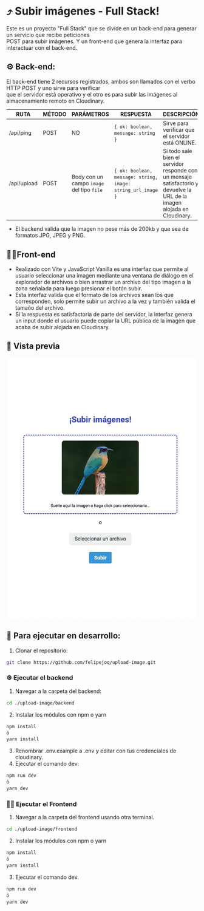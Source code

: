 # ⤴️ Subir imágenes - Full Stack!

Este es un proyecto "Full Stack" que se divide en un back-end para generar un servicio que recibe peticiones  
POST para subir imágenes. Y un front-end que genera la interfaz para interactuar con el back-end.

## ⚙️ Back-end:

El back-end tiene 2 recursos registrados, ambos son llamados con el verbo HTTP POST y uno sirve para verificar  
que el servidor está operativo y el otro es para subir las imágenes al almacenamiento remoto en Cloudinary.

| RUTA        | MÉTODO | PARÁMETROS                                        | RESPUESTA                                                       | DESCRIPCIÓN                                                                                                               |
|-------------|--------|---------------------------------------------------|-----------------------------------------------------------------|---------------------------------------------------------------------------------------------------------------------------|
| /api/ping   | POST   | NO                                                | ``` { ok: boolean, message: string } ```                        | Sirve para verificar que el servidor está ONLINE.                                                                         |
| /api/upload | POST   | Body con un campo ```image``` del tipo ```file``` | ```{ ok: boolean, message: string, image: string_url_image }``` | Si todo sale bien el servidor responde con un mensaje satisfactorio y devuelve la URL de la imagen alojada en Cloudinary. |

- El backend valida que la imagen no pese más de 200kb y que sea de formatos JPG, JPEG y PNG.

## 👨‍💻Front-end

- Realizado con Vite y JavaScript Vanilla es una interfaz que permite al usuario seleccionar una imagen mediante una
  ventana de diálogo en el explorador de archivos o bien arrastrar un archivo del tipo imagen a la zona señalada para
  luego presionar el botón subir.
- Esta interfaz valida que el formato de los archivos sean los que corresponden, solo permite subir un archivo a la vez
  y también valida el tamaño del archivo.
- Si la respuesta es satisfactoria de parte del servidor, la interfaz genera un input donde el usuario puede copiar la
  URL pública de la imagen que acaba de subir alojada en Cloudinary.

## 📸 Vista previa

![Vista previa de la interfaz](https://github.com/felipejoq/upload-image/blob/main/preview.jpg?raw=true)

## 🚀 Para ejecutar en desarrollo:

1. Clonar el repositorio:

```bash
git clone https://github.com/felipejoq/upload-image.git
```

### ⚙️ Ejecutar el backend

1. Navegar a la carpeta del backend:

```bash
cd ./upload-image/backend
```

2. Instalar los módulos con npm o yarn

```bash
npm install
ó
yarn install
```

3. Renombrar .env.example a .env y editar con tus credenciales de cloudinary.
4. Ejecutar el comando dev:

```bash
npm run dev
ó
yarn dev
```

### 👨‍💻 Ejecutar el Frontend

1. Navegar a la carpeta del frontend usando otra terminal.

```bash
cd ./upload-image/frontend
```

2. Instalar los módulos con npm o yarn

```bash
npm install
ó
yarn install
```

3. Ejecutar el comando dev.

```bash
npm run dev
ó
yarn dev
```